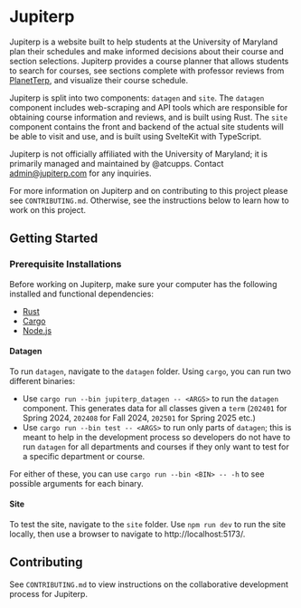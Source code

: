 # Jupiterp

Jupiterp is a website built to help students at the University of Maryland plan their schedules and make informed decisions about their course and section selections. Jupiterp provides a course planner that allows students to search for courses, see sections complete with professor reviews from [PlanetTerp](https://planetterp.com), and visualize their course schedule.

Jupiterp is split into two components: `datagen` and `site`. The `datagen` component includes web-scraping and API tools which are responsible for obtaining course information and reviews, and is built using Rust. The `site` component contains the front and backend of the actual site students will be able to visit and use, and is built using SvelteKit with TypeScript.

Jupiterp is not officially affiliated with the University of Maryland; it is primarily managed and maintained by @atcupps. Contact admin@jupiterp.com for any inquiries.

For more information on Jupiterp and on contributing to this project please see `CONTRIBUTING.md`. Otherwise, see the instructions below to learn how to work on this project.

## Getting Started

### Prerequisite Installations

Before working on Jupiterp, make sure your computer has the following installed and functional dependencies:
- [Rust](https://doc.rust-lang.org/book/ch01-01-installation.html)
- [Cargo](https://doc.rust-lang.org/cargo/getting-started/installation.html)
- [Node.js](https://nodejs.org/en/download)

#### Datagen

To run `datagen`, navigate to the `datagen` folder. Using `cargo`, you can run two different binaries:
- Use `cargo run --bin jupiterp_datagen -- <ARGS>` to run the `datagen` component. This generates data for all classes given a `term` (`202401` for Spring 2024, `202408` for Fall 2024, `202501` for Spring 2025 etc.)
- Use `cargo run --bin test -- <ARGS>` to run only parts of `datagen`; this is meant to help in the development process so developers do not have to run `datagen` for all departments and courses if they only want to test for a specific department or course.

For either of these, you can use `cargo run --bin <BIN> -- -h` to see possible arguments for each binary.

#### Site

To test the site, navigate to the `site` folder. Use `npm run dev` to run the site locally, then use a browser to navigate to http://localhost:5173/.

## Contributing

See `CONTRIBUTING.md` to view instructions on the collaborative development process for Jupiterp.